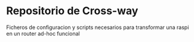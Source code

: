 # Repositorio de Cross-way

Ficheros de configuracion y scripts necesarios
para transformar una raspi en un router ad-hoc
funcional

